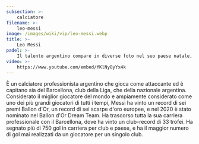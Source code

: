 ```yaml
---
subsection: >-
    calciatore
filename: >-
    leo-messi
image: /images/wiki/vip/leo-messi.webp
title: >-
    Leo Messi
padel: >-
    Il talento argentino compare in diverse foto nel suo paese natale, da dove proviene probabilmente la sua passione. inoltre è amico di giocatori di padel argentini come Sanyo Gutierrez, con il quale ha scabmiato la maglia e probabilmente gioca spesso con altri appassionati appartenenti all'insieme Barcellona.
video: >-
    https://www.youtube.com/embed/fKlNy8yYx4k
---
```

È un calciatore professionista argentino che gioca come attaccante ed è capitano sia del Barcellona, club della Liga, che della nazionale argentina. Considerato il miglior giocatore del mondo e ampiamente considerato come uno dei più grandi giocatori di tutti i tempi, Messi ha vinto un record di sei premi Ballon d'Or, un record di sei scarpe d'oro europee, e nel 2020 è stato nominato nel Ballon d'Or Dream Team. Ha trascorso tutta la sua carriera professionale con il Barcellona, dove ha vinto un club-record di 33 trofei. Ha segnato più di 750 gol in carriera per club e paese, e ha il maggior numero di gol mai realizzati da un giocatore per un singolo club.
